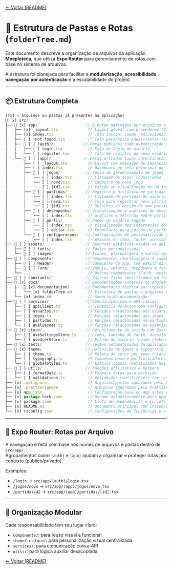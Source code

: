 <!-- markdownlint-disable-next-line MD041 -->
[← Voltar (README)](../index.md)

# 📁 Estrutura de Pastas e Rotas (`folderTree.md`)

Este documento descreve a organização de arquivos da aplicação **Meepleteca**, que utiliza **Expo Router** para gerenciamento de rotas com base no sistema de arquivos.

A estrutura foi planejada para facilitar a **modularização**, **acessibilidade**, **navegação por autenticação** e a escalabilidade do projeto.

---

## 📦 Estrutura Completa

```ts
([x] = arquivos ou pastas já presentes na aplicação)
📁 [x] src/
├── 📁 [x] app/                     // 🧭 Rotas definidas por arquivos com Expo Router
│   ├── [x] _layout.tsx             // Layout global com provedores (SafeArea, Theme, etc.)
│   ├── [x] index.tsx               // Tela inicial (pode redirecionar para login ou dashboard)
│   ├── [ ] +not-found.tsx          // Tela para rotas inexistentes (404)
│   ├── 📁 [ ] (auth)/             // Rotas públicas (sem autenticação obrigatória)
│   │   ├── [ ] login.tsx           // Tela de login do usuário
│   │   └── [ ] register.tsx        // Tela de registro de novo usuário
│   └── 📁 [ ] (app)/              // Rotas privadas (após autenticação)
│       ├── [ ] _layout.tsx         // Layout com checagem de sessão/autenticação
│       ├── [ ] index.tsx           // Dashboard ou tela principal do app
│       ├── 📁 [ ] jogos/           // Seção de gerenciamento de jogos
│       │   ├── [ ] index.tsx       // Listagem de jogos cadastrados
│       │   ├── [ ] novo.tsx        // Cadastro de novo jogo
│       │   └── [ ] [id].tsx        // Edição ou visualização de um jogo específico
│       ├── 📁 [ ] partidas/        // Registro e histórico de partidas
│       │   ├── [ ] index.tsx       // Listagem de partidas do usuário
│       │   ├── [ ] nova.tsx        // Tela para registrar nova partida
│       │   └── [ ] [id].tsx        // Detalhes ou edição de uma partida
│       ├── 📁 [ ] desempenho/      // Visualizações e análises de desempenho
│       │   └── [ ] index.tsx       // Gráficos e métricas sobre partidas
│       ├── 📁 [ ] perfil/          // Dados do usuário logado
│       │   ├── [ ] index.tsx       // Visualização das informações do perfil
│       │   └── [ ] editar.tsx      // Formulário para edição de perfil
│       └── 📁 [ ] configuracoes/   // Configurações de personalização do app
│           └── [ ] index.tsx       // Ajustes de tema, fonte, acessibilidade, etc.
├── 📁 [ ] assets/                  // Recursos estáticos usados na aplicação
│   ├── 📁 [ ] fonts/               // Fontes personalizadas
│   └── 📁 [ ] images/              // Ícones, placeholders e outras imagens
├── 📁 [ ] components/              // Componentes reutilizáveis e independentes
│   ├── 📁 [ ] Header/              // Cabeçalho do app, com estilo dinâmico
│   ├── 📁 [ ] Form/                // Inputs, selects, dropdowns e formulários
│   └── ...                         // Outros componentes (Cards, Avatares, Botões, etc.)
├── 📁 [ ] constants/               // Valores fixos reutilizados em todo o app (temas, textos, rotas)
├── 📁 [x] docs/                    // Documentações internas do projeto
│   ├── 📁 [x] documentation/       // Documentação técnica por tópicos
│   │   └── [x] folderTree.md       // Estrutura de pastas e arquivos explicada
│   └── [x] index.md                // Sumário da documentação
├── 📁 [ ] services/                // Comunicação com a API (axios)
│   ├── [ ] apiClient.ts            // Instância do Axios com configuração base
│   ├── [ ] usuarios.ts             // Funções relacionadas aos usuários
│   ├── [ ] jogos.ts                // Funções relacionadas aos jogos
│   ├── [ ] partidas.ts             // Funções relacionadas às partidas
│   └── [ ] avaliacoes.ts           // Funções relacionadas às estatísticas
├── 📁 [x] store/                   // Gerenciamento de estado com Zustand
│   ├── [ ] useSettingsStore.ts     // Tema, tamanho de fonte, acessibilidade
│   └── [ ] useUserStore.ts         // Estado do usuário logado (token, ID, etc.)
├── 📁 [x] tests/                   // Testes automatizados da aplicação
├── 📁 [x] theme/                   // Definição de temas e tipografia
│   ├── [ ] theme.ts                // Paleta de cores por tema (claro, escuro, daltônico)
│   ├── [ ] typography.ts           // Tamanhos base e multiplicadores de fonte
│   └── [ ] globalStyles.ts         // Estilos comuns reutilizados nos componentes
├── 📁 [ ] utils/                   // Funções utilitárias e helpers
│   ├── [ ] formatDate.ts           // Formata datas para exibição
│   └── [ ] validations.ts          // Validações reutilizáveis (ex: e-mail, senha)
├── [x] .gitignore                  // Arquivos/pastas ignorados pelo Git
├── [x] .prettierignore             // Arquivos ignorados pelo Prettier (*.md para não conflitar com a extensão markdownlint)
├── [x] app.json                    // Configuração base do app antes da conversão para app.config.js
├── [x] package-lock.json           // Gerado automaticamente pelo npm
├── [x] package.json                // Lista de dependências e scripts
├── [x] README.ms                   // Documento principal com introdução ao projeto
└── [x] tsconfig.json               // Configurações do TypeScript e aliases
```

---

## 🧭 Expo Router: Rotas por Arquivo

A navegação é feita com base nos nomes de arquivos e pastas dentro de `src/app/`.  
Agrupamentos como `(auth)` e `(app)` ajudam a organizar e proteger rotas por contexto (público/privado).

Exemplos:

- `/login` → `src/app/(auth)/login.tsx`
- `/jogos/novo` → `src/app/(app)/jogos/novo.tsx`
- `/partidas/42` → `src/app/(app)/partidas/[id].tsx`

---

## 🧱 Organização Modular

Cada responsabilidade tem seu lugar claro:

- `components/`: para reuso visual e funcional
- `theme/` + `store/`: para personalização visual centralizada
- `services/`: para comunicação com a API
- `utils/`: para lógica auxiliar desacoplada

[← Voltar (README)](../index.md)
